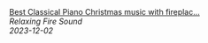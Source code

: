 <!--2024-01-14 01:04:00-->
<div class="yb">
  <a class="nodecor" href="/posts.html?relaks/best_classical_piano_christmas_music_with_fireplace_merry_christmas_2023_1">
    <img class="preview" data-videoid="ejKVhoUOQUs" src="https://i.ytimg.com/vi/ejKVhoUOQUs/hqdefault.jpg" align="middle" alt="">
  </a>
  <div class="inlbl text">
    <a class="nodecor" href="/posts.html?relaks/best_classical_piano_christmas_music_with_fireplace_merry_christmas_2023_1">Best Classical Piano Christmas music with fireplac...</a><br>
    <i class="smaller2">Relaxing Fire Sound</i><br>
    <i class="smaller3">2023-12-02</i>
  </div>
</div>
